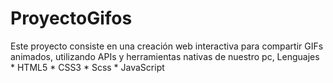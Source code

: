 # ProyectoGifos
Este proyecto consiste en una creación web interactiva para compartir GIFs animados, utilizando APIs y herramientas nativas de nuestro pc, Lenguajes * HTML5 * CSS3 * Scss * JavaScript
